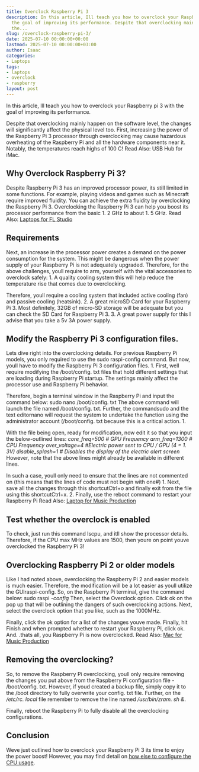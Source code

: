 ```yaml
---
title: Overclock Raspberry Pi 3
description: In this article, Ill teach you how to overclock your Raspberry pi 3 with
  the goal of improving its performance. Despite that overclocking mainly happen on
  the...
slug: /overclock-raspberry-pi-3/
date: 2025-07-10 00:00:00+00:00
lastmod: 2025-07-10 00:00:00+03:00
author: Isaac
categories:
- Laptops
tags:
- laptops
- overclock
- raspberry
layout: post
---
```

In this article, Ill teach you how to overclock your Raspberry pi 3 with the goal of improving its performance.

Despite that overclocking mainly happen on the software level, the changes will significantly affect the physical level too. First, increasing the power of the Raspberry Pi 3 processor through overclocking may cause hazardous overheating of the Raspberry Pi and all the hardware components near it. Notably, the temperatures reach highs of 100 C! Read Also: USB Hub for iMac.

##  Why Overclock Raspberry Pi 3?

Despite Raspberry Pi 3 has an improved processor power, its still limited in some functions. For example, playing videos and games such as Minecraft require improved fluidity. You can achieve the extra fluidity by overclocking the Raspberry Pi 3. Overclocking the Raspberry Pi 3 can help you boost its processor performance from the basic 1. 2 GHz to about 1. 5 GHz. Read Also: [Laptops for FL Studio](https://pestpolicy.com/best-laptops-for-fl-studio/)

##  Requirements

Next, an increase in the processor power creates a demand on the power consumption for the system. This might be dangerous when the power supply of your Raspberry Pi is not adequately upgraded. Therefore, for the above challenges, youll require to arm, yourself with the vital accessories to overclock safely: 1. A quality cooling system this will help reduce the temperature rise that comes due to overclocking.

Therefore, youll require a cooling system that included active cooling (fan) and passive cooling (heatsink). 2. A great microSD Card for your Raspberry Pi 3. Most definitely, 32GB of micro-SD storage will be adequate but you can check the SD Card for Raspberry Pi 3. 3. A great power supply for this I advise that you take a 5v 3A power supply.

##  **Modify the Raspberry Pi 3 configuration files.**

Lets dive right into the overclocking details. For previous Raspberry Pi models, you only required to use the sudo raspi-config command. But now, youll have to modify the Raspberry Pi 3 configuration files. 1. First, well require modifying the /boot/config. txt files that hold different settings that are loading during Raspberry Pi startup. The settings mainly affect the processor use and Raspberry Pi behavior.

Therefore, begin a terminal window in the Raspberry Pi and input the command below: sudo nano /boot/config. txt The above command will launch the file named /boot/config. txt. Further, the commandsudo and the text editornano will request the system to undertake the function using the administrator account (/boot/config. txt because this is a critical action. 1.

With the file being open, ready for modification, now edit it so that you input the below-outlined lines: *core_freq=500 # GPU Frequency* *arm_freq=1300 # CPU Frequency* *over_voltage=4 #Electric power sent to CPU / GPU (4 = 1. 3V)* *disable_splash=1 # Disables the display of the electric alert screen* However, note that the above lines might already be available in different lines.

In such a case, youll only need to ensure that the lines are not commented on (this means that the lines of code must not begin with one#) 1. Next, save all the changes through this shortcutCtrl+o and finally exit from the file using this shortcutCtrl+x. 2. Finally, use the reboot command to restart your Raspberry Pi Read Also: [Laptop for Music Production](https://pestpolicy.com/best-laptop-for-music-production/)

##  Test whether the overclock is enabled

To check, just run this command lscpu, and itll show the processor details. Therefore, if the CPU max MHz values are 1500, then youre on point youve overclocked the Raspberry Pi 3!

##  Overclocking Raspberry Pi 2 or older models

Like I had noted above, overclocking the Raspberry Pi 2 and easier models is much easier. Therefore, the modification will be a lot easier as youll utilize the GUIraspi-config. So, on the Raspberry Pi terminal, give the command below: sudo raspi *-config* Then, select the Overclock option. Click ok on the pop up that will be outlining the dangers of such overclocking actions. Next, select the overclock option that you like, such as the 1000MHz.

Finally, click the ok option for a list of the changes youve made. Finally, hit Finish and when prompted whether to restart your Raspberry Pi, click ok. And. .thats all, you Raspberry Pi is now overclocked. Read Also: [Mac for Music Production](https://pestpolicy.com/best-mac-for-music-production/)

##  Removing the overclocking?

So, to remove the Raspberry Pi overclocking, youll only require removing the changes you put above from the Raspberry Pi configuration file - /boot/config. txt. However, if youd created a backup file, simply copy it to the /boot directory to fully overwrite your config. txt file. Further, on the */etc/rc. local* file remember to remove the line named */usr/bin/zram. sh &*.

Finally, reboot the Raspberry Pi to fully disable all the overclocking configurations.

##  Conclusion

Weve just outlined how to overclock your Raspberry Pi 3 its time to enjoy the power boost! However, you may find detail on [how else to configure the CPU usage](https://www.raspberrypi.org/documentation/configuration/config-txt.md).